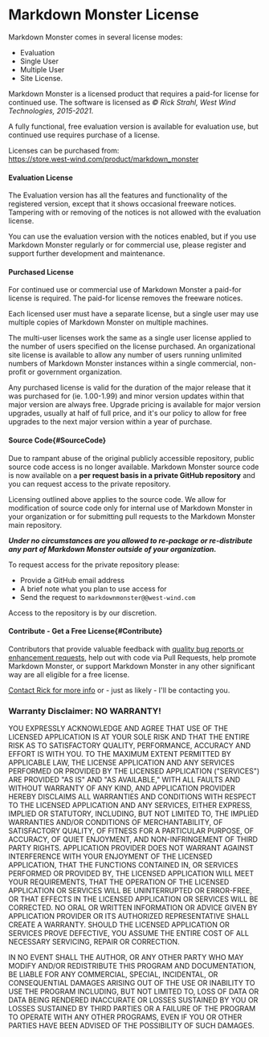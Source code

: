# Markdown Monster License

Markdown Monster comes in several license modes:

* Evaluation
* Single User 
* Multiple User
* Site License.

Markdown Monster is a licensed product that requires a paid-for license for continued use. The software is licensed as *© Rick Strahl, West Wind Technologies, 2015-2021*.

A fully functional, free evaluation version is available for evaluation use, but continued use requires purchase of a license.

Licenses can be purchased from:  
https://store.west-wind.com/product/markdown_monster


#### Evaluation License

The Evaluation version has all the features and functionality of the registered version, except that it shows occasional freeware notices. Tampering with or removing of the notices is not allowed with the evaluation license.

You can use the evaluation version with the notices enabled, but if you use Markdown Monster regularly or for commercial use, please register and support further development and maintenance.

#### Purchased License

For continued use or commercial use of Markdown Monster a paid-for license is required. The paid-for license removes the freeware notices.

Each licensed user must have a separate license, but a single user may use multiple copies of Markdown Monster on multiple machines.

The multi-user licenses work the same as a single user license applied to the number of users specified on the license purchased. An organizational site license is available to allow any number of users running unlimited numbers of Markdown Monster instances within a single commercial, non-profit or government organization.

Any purchased license is valid for the duration of the major release that it was purchased for (ie. 1.00-1.99) and minor version updates within that major version are always free. Upgrade pricing is available for major version upgrades, usually at half of full price, and it's our policy to allow for free upgrades to the next major version within a year of purchase.


#### Source Code{#SourceCode}
Due to rampant abuse of the original publicly accessible repository, public source code access is no longer available. Markdown Monster source code is now available on a **per request basis in a private GitHub repository** and you can request access to the private repository.  

Licensing outlined above applies to the source code. We allow for modification of source code only for internal use of Markdown Monster in your organization or for submitting pull requests to the Markdown Monster main repository. 

***Under no circumstances are you allowed to re-package or re-distribute any part of Markdown Monster outside of your organization.***

To request access for the private repository please:

* Provide a GitHub email address
* A brief note what you plan to use access for
* Send the request to `markdownmonster@@west-wind.com`

Access to the repository is by our discretion.

#### Contribute - Get a Free License{#Contribute}
Contributors that provide valuable feedback with [quality bug reports or enhancement requests](https://github.com/RickStrahl/MarkdownMonster/issues), 
help out with code via Pull Requests, help promote Markdown Monster, or support Markdown Monster in
any other significant way are all eligible for a free license.
    
<a href="http://west-wind.com/contact/" target="top">Contact Rick for more info</a>
or - just as likely - I'll be contacting you.

### Warranty Disclaimer: NO WARRANTY!

YOU EXPRESSLY ACKNOWLEDGE AND AGREE THAT USE OF THE LICENSED APPLICATION IS AT YOUR SOLE RISK AND THAT THE ENTIRE RISK AS TO SATISFACTORY QUALITY, PERFORMANCE, ACCURACY AND EFFORT IS WITH YOU. TO THE MAXIMUM EXTENT PERMITTED BY APPLICABLE LAW, THE LICENSE APPLICATION AND ANY SERVICES PERFORMED OR PROVIDED BY THE LICENSED APPLICATION ("SERVICES") ARE PROVIDED "AS IS" AND "AS AVAILABLE," WITH ALL FAULTS AND WITHOUT WARRANTY OF ANY KIND, AND APPLICATION PROVIDER HEREBY DISCLAIMS ALL WARRANTIES AND CONDITIONS WITH RESPECT TO THE LICENSED APPLICATION AND ANY SERVICES, EITHER EXPRESS, IMPLIED OR STATUTORY, INCLUDING, BUT NOT LIMITED TO, THE IMPLIED WARRANTIES AND/OR CONDITIONS OF MERCHANTABILITY, OF SATISFACTORY QUALITY, OF FITNESS FOR A PARTICULAR PURPOSE, OF ACCURACY, OF QUIET ENJOYMENT, AND NON-INFRINGEMENT OF THIRD PARTY RIGHTS. APPLICATION PROVIDER DOES NOT WARRANT AGAINST INTERFERENCE WITH YOUR ENJOYMENT OF THE LICENSED APPLICATION, THAT THE FUNCTIONS CONTAINED IN, OR SERVICES PERFORMED OR PROVIDED BY, THE LICENSED APPLICATION WILL MEET YOUR REQUIREMENTS, THAT THE OPERATION OF THE LICENSED APPLICATION OR SERVICES WILL BE UNINTERRUPTED OR ERROR-FREE, OR THAT EFFECTS IN THE LICENSED APPLICATION OR SERVICES WILL BE CORRECTED. NO ORAL OR WRITTEN INFORMATION OR ADVICE GIVEN BY APPLICATION PROVIDER OR ITS AUTHORIZED REPRESENTATIVE SHALL CREATE A WARRANTY. SHOULD THE LICENSED APPLICATION OR SERVICES PROVE DEFECTIVE, YOU ASSUME THE ENTIRE COST OF ALL NECESSARY SERVICING, REPAIR OR CORRECTION.

IN NO EVENT SHALL THE AUTHOR, OR ANY OTHER PARTY WHO MAY MODIFY AND/OR REDISTRIBUTE THIS PROGRAM AND DOCUMENTATION, BE LIABLE FOR ANY COMMERCIAL, SPECIAL, INCIDENTAL, OR CONSEQUENTIAL DAMAGES ARISING OUT OF THE USE OR INABILITY TO USE THE PROGRAM INCLUDING, BUT NOT LIMITED TO, LOSS OF DATA OR DATA BEING RENDERED INACCURATE OR LOSSES SUSTAINED BY YOU OR LOSSES SUSTAINED BY THIRD PARTIES OR A FAILURE OF THE PROGRAM TO OPERATE WITH ANY OTHER PROGRAMS, EVEN IF YOU OR OTHER PARTIES HAVE BEEN ADVISED OF THE POSSIBILITY OF SUCH DAMAGES.
   